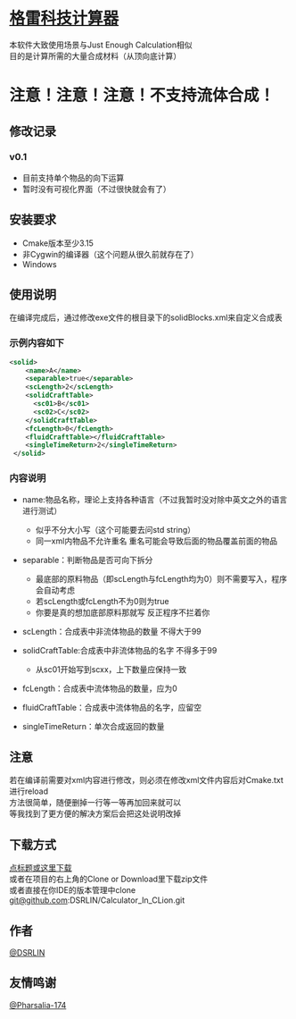 # [格雷科技计算器](https://github.com/DSRLIN/Calculator_In_CLion/archive/master.zip)
本软件大致使用场景与Just Enough Calculation相似<br>
目的是计算所需的大量合成材料（从顶向底计算）
# 注意！注意！注意！不支持流体合成！

## 修改记录
### v0.1
* 目前支持单个物品的向下运算
* 暂时没有可视化界面（不过很快就会有了）


## 安装要求
* Cmake版本至少3.15
* 非Cygwin的编译器（这个问题从很久前就存在了）
* Windows

## 使用说明
在编译完成后，通过修改exe文件的根目录下的solidBlocks.xml来自定义合成表
### 示例内容如下
```xml
<solid>
    <name>A</name>
    <separable>true</separable>
    <scLength>2</scLength>
    <solidCraftTable>
      <sc01>B</sc01>
      <sc02>C</sc02>
    </solidCraftTable>
    <fcLength>0</fcLength>
    <fluidCraftTable></fluidCraftTable>
    <singleTimeReturn>2</singleTimeReturn>
 </solid>
```
### 内容说明
* name:物品名称，理论上支持各种语言（不过我暂时没对除中英文之外的语言进行测试）
  * 似乎不分大小写（这个可能要去问std string）
  * 同一xml内物品不允许重名 重名可能会导致后面的物品覆盖前面的物品
  
* separable：判断物品是否可向下拆分
  * 最底部的原料物品（即scLength与fcLength均为0）则不需要写入，程序会自动考虑
  * 若scLength或fcLength不为0则为true
  * 你要是真的想加底部原料那就写 反正程序不拦着你

* scLength：合成表中非流体物品的数量 不得大于99

* solidCraftTable:合成表中非流体物品的名字 不得多于99
  * 从sc01开始写到scxx，上下数量应保持一致

* fcLength：合成表中流体物品的数量，应为0

* fluidCraftTable：合成表中流体物品的名字，应留空

* singleTimeReturn：单次合成返回的数量

## 注意
若在编译前需要对xml内容进行修改，则必须在修改xml文件内容后对Cmake.txt进行reload
<br>
方法很简单，随便删掉一行等一等再加回来就可以
<br>
等我找到了更方便的解决方案后会把这处说明改掉
## 下载方式
[点标题或这里下载](https://github.com/DSRLIN/Calculator_In_CLion/archive/master.zip)
<br>
或者在项目的右上角的Clone or Download里下载zip文件
<br>
或者直接在你IDE的版本管理中clone git@github.com:DSRLIN/Calculator_In_CLion.git

## 作者
[@DSRLIN](https://github.com/DSRLIN)

## 友情鸣谢
[@Pharsalia-174](https://github.com/Pharsalia-174)
